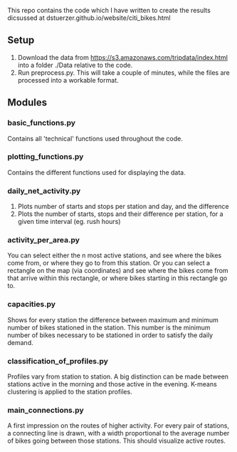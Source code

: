 
This repo contains the code which I have written to create the results dicsussed at dstuerzer.github.io/website/citi_bikes.html

## Setup


1. Download the data from https://s3.amazonaws.com/tripdata/index.html into a folder ./Data relative to the code.
2. Run preprocess.py. This will take a couple of minutes, while the files are processed into a workable format.

## Modules


### basic_functions.py

Contains all 'technical' functions used throughout the code.

### plotting_functions.py

Contains the different functions used for displaying the data.

### daily_net_activity.py

1. Plots number of starts and stops per station and day, and the difference
2. Plots the number of starts, stops and their difference per station, for a given time interval (eg. rush hours)

### activity_per_area.py

You can select either the n most active stations, and see where the bikes come from, or where they go to from this station.
Or you can select a rectangle on the map (via coordinates) and see where the bikes come from that arrive within
this rectangle, or where bikes starting in this rectangle go to.

### capacities.py

Shows for every station the difference between maximum and minimum number of bikes stationed in the station. This 
number is the minimum number of bikes necessary to be stationed in order to satisfy the daily demand.

### classification_of_profiles.py

Profiles vary from station to station. A big distinction can be made between stations active in the morning
and those active in the evening. K-means clustering is applied to the station profiles.

### main_connections.py

A first impression on the routes of higher activity. For every pair of stations, a connecting line is drawn, with
a width proportional to the average number of bikes going between those stations. This should visualize
active routes.
